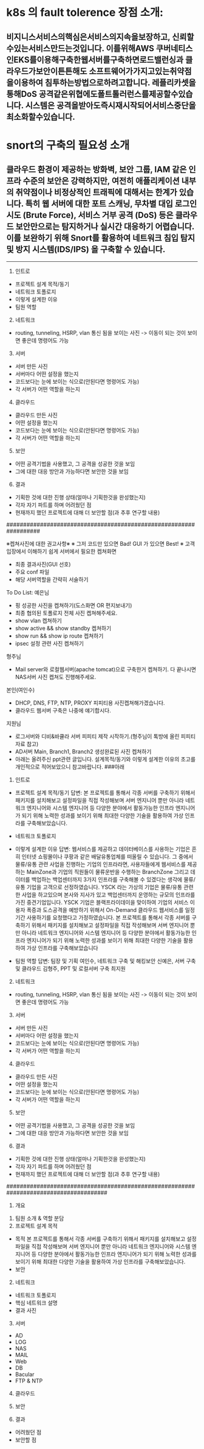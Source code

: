 # k8s 의 fault tolerence 장점 소개:
## 비지니스서비스의핵심은서비스의지속을보장하고, 신뢰할수있는서비스만드는것입니다.  이를위해AWS 쿠버네티스인EKS를이용해구축한웹서버를구축하면로드밸런싱과 클라우드가보안이튼튼해도 소프트웨어가가지고있는취약점을이용하여 침투하는방법으로하려고합니다. 레플리카셋을통해DoS 공격같은위협에도폴트톨러런스를제공할수있습니다. 시스템은 공격을받아도즉시재시작되어서비스중단을최소화할수있습니다.
# snort의 구축의 필요성 소개
## 클라우드 환경이 제공하는 방화벽, 보안 그룹, IAM 같은 인프라 수준의 보안은 강력하지만, 여전히 애플리케이션 내부의 취약점이나 비정상적인 트래픽에 대해서는 한계가 있습니다. 특히 웹 서버에 대한 포트 스캐닝, 무차별 대입 로그인 시도 (Brute Force), 서비스 거부 공격 (DoS) 등은 클라우드 보안만으로는 탐지하거나 실시간 대응하기 어렵습니다. 이를 보완하기 위해 Snort를 활용하여 네트워크 침입 탐지 및 방지 시스템(IDS/IPS) 을 구축할 수 있습니다.


---

1. 인트로
- 프로젝트 설계 목적/동기
- 네트워크 토폴로지
- 이렇게 설계한 이유
- 팀원 역할

2. 네트워크
- routing, tunneling, HSRP, vlan 통신 됨을 보이는 사진
-> 이동이 되는 것이 보이면 좋은데 명령어도 가능

3. 서버
- 서버 만든 사진
- 서버마다 어떤 설정을 했는지
- 코드보다는 눈에 보이는 식으로(안된다면 명령어도 가능)
- 각 서버가 어떤 역할을 하는지

4. 클라우드
- 클라우드 만든 사진
- 어떤 설정을 했는지
- 코드보다는 눈에 보이는 식으로(안된다면 명령어도 가능)
- 각 서버가 어떤 역할을 하는지

5. 보안
- 어떤 공격기법을 사용했고, 그 공격을 성공한 것을 보임
- 그에 대한 대응 방안과 가능하다면 보안한 것을 보임

6. 결과
- 기획한 것에 대한 진행 상태(얼마나 기획한것을 완성했는지)
- 각자 자기 파트를 하며 어려웠던 점
- 현재까지 했던 프로젝트에 대해 더 보안할 점(과 추후 연구할 내용)




##################################################################





※켑쳐사진에 대한 권고사항※
※ 그저 코드만 있으면 Bad! GUI 가 있으면 Best!
※ 고객 입장에서 이해하기 쉽게
서버에서 필요한 켑쳐화면
- 최종 결과사진(GUI 선호)
- 주요 conf 파일
- 해당 서버역할을 간략히 서술하기

To Do List:
예은님
- 핑 성공한 사진을 켑쳐하기(도스화면 OR 편지보내기) 
- 최종 협의된 토폴로지 전체 사진 켑쳐해주세요.
- show vlan 켑쳐하기
- show active && show standby 켑쳐하기
- show run && show ip route 켑쳐하기
- ipsec 설정 관련 사진 켑쳐하기

형주님
- Mail server와 로컬웹서버(apache tomcat)으로 구축한거 켑쳐하기. 다 끝나시면 NAS서버 사진 켑쳐도 진행해주세요.

본인(여인수)
- DHCP, DNS, FTP, NTP, PROXY 피피티용 사진켑쳐해가겠습니다.
- 클라우드 웹서버 구축은 나중에 얘기합시다.

지원님
- 로그서버와 디비&바큘라 서버 피피티 제작 시작하기.(형주님이 톡방에 올린 피피티자료 참고)
- AD서버 Main, Branch1, Branch2 생성완료된 사진 켑쳐하기
- 아래는 올려주신 ppt관련 글입니다. 설계목적/동기와 이렇게 설계한 이유의 초고를 개인적으로 적어보았으니 참고바랍니다.
###아래
1. 인트로
- 프로젝트 설계 목적/동기
답변:
  본 프로젝트를 통해서 각종 서버를 구축하기 위해서 패키지를 설치해보고 설정파일을 직접 작성해보며 
서버 엔지니어 뿐만 아니라 네트워크 엔지니어와 시스템 엔지니어 등 다양한 분야에서 활동가능한 
인프라 엔지니어가 되기 위해 노력한 성과를 보이기 위해 최대한 다양한 기술을 활용하여 가상 인프라를 구축해보았습니다.

- 네트워크 토폴로지
- 이렇게 설계한 이유
답변:
  웹서비스를 제공하고 데이터베이스를 사용하는 기업은 흔히 인터넷 쇼핑몰이나 쿠팡과 같은 배달유통업체를 떠올릴 수 있습니다.
그 중에서 물류/유통 관련 사업을 진행하는 기업의 인프라라면, 사용자들에게 웹서비스를 제공하는 MainZone과 기업의 직원들이 
물류운반을 수행하는 BranchZone 그리고 데이터를 백업하는 백업센터까지 3가지 인프라를 구축해볼 수 있겠다는 생각에 물류/유통 기업을 고객으로 선정하였습니다. 
  YSCK 라는 가상의 기업은 물류/유통 관련한 사업을 하고있으며 본사와 지사가 있고 백업센터까지 운영하는 규모의 인프라를 가진 중견기업입니다. 
YSCK 기업은 블랙프라이데이을 맞이하여 기업의 서비스 이용자 폭증과 도스공격을 예방하기 위해서 On-Demand 클라우드 웹서비스를 일정기간 사용하기를 요청했다고 가정하였습니다.
  본 프로젝트를 통해서 각종 서버를 구축하기 위해서 패키지를 설치해보고 설정파일을 직접 작성해보며 
서버 엔지니어 뿐만 아니라 네트워크 엔지니어와 시스템 엔지니어 등 다양한 분야에서 활동가능한 인프라 엔지니어가 되기 위해 
노력한 성과를 보이기 위해 최대한 다양한 기술을 활용하여 가상 인프라를 구축해보았습니다

- 팀원 역할
답변: 팀장 및 기획 여인수, 네트워크 구축 및 해킹보안 신예은, 서버 구축 및 클라우드 김형주, PPT 및 로컬서버 구축 최지원

2. 네트워크
- routing, tunneling, HSRP, vlan 통신 됨을 보이는 사진
-> 이동이 되는 것이 보이면 좋은데 명령어도 가능
3. 서버
- 서버 만든 사진
- 서버마다 어떤 설정을 했는지
- 코드보다는 눈에 보이는 식으로(안된다면 명령어도 가능)
- 각 서버가 어떤 역할을 하는지
4. 클라우드
- 클라우드 만든 사진
- 어떤 설정을 했는지
- 코드보다는 눈에 보이는 식으로(안된다면 명령어도 가능)
- 각 서버가 어떤 역할을 하는지
5. 보안
- 어떤 공격기법을 사용했고, 그 공격을 성공한 것을 보임
- 그에 대한 대응 방안과 가능하다면 보안한 것을 보임
6. 결과
- 기획한 것에 대한 진행 상태(얼마나 기획한것을 완성했는지)
- 각자 자기 파트를 하며 어려웠던 점
- 현재까지 했던 프로젝트에 대해 더 보안할 점(과 추후 연구할 내용)




######################################################################################





1. 개요
1) 팀원 소개 & 역할 분담
2) 프로젝트 설계 목적
- 목적
본 프로젝트를 통해서 각종 서버를 구축하기 위해서 패키지를 설치해보고 설정파일을 직접 작성해보며 
서버 엔지니어 뿐만 아니라 네트워크 엔지니어와 시스템 엔지니어 등 다양한 분야에서 활동가능한 
인프라 엔지니어가 되기 위해 노력한 성과를 보이기 위해 최대한 다양한 기술을 활용하여 가상 인프라를 구축해보았습니다.
- 보안

2. 네트워크
- 네트워크 토폴로지
- 핵심 네트워크 설명
- 결과 사진
3. 서버
- AD
- LOG
- NAS
- MAIL
- Web
- DB
- Bacular
- FTP & NTP

4. 클라우드

5. 보안

6. 결과
- 어려웠던 점
- 보안할 점
